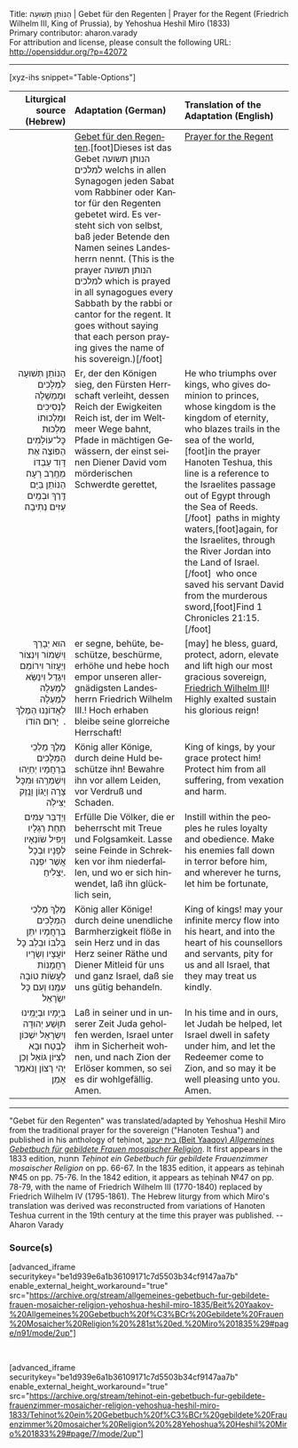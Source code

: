 <html>
<head></head>
<body>
Title: הַנּוֹתֵן תְּשׁוּעָה | Gebet für den Regenten | Prayer for the Regent (Friedrich Wilhelm Ⅲ, King of Prussia), by Yehoshua Heshil Miro (1833)<br />
Primary contributor: aharon.varady<br />
For attribution and license, please consult the following URL: <a href="http://opensiddur.org/?p=42072">http://opensiddur.org/?p=42072</a>
<p />
<hr />

[xyz-ihs snippet="Table-Options"]<table style="margin-left: auto; margin-right: auto;" class="draggable">
<thead><tr><th id="x" style="text-align: right;">Liturgical source (Hebrew)</th><th style="text-align: left;">Adaptation (German)</th><th style="text-align: left;">Translation of the Adaptation (English)</th></tr></thead>
<tbody>
<tr><td style="vertical-align:top;">
<div class="liturgy" lang="he" style="text-align: right;">

</div></td>

<td style="vertical-align:top;">
<div class="german" lang="de" style="text-align: left;">
<u>Gebet für den Regenten</u>.[foot]Dieses ist das Gebet <span class="hebrew">הנותן תשועה למלכים</span> welchs in allen Synagogen jeden Sabat vom Rabbiner oder Kantor für den Regenten gebetet wird. Es versteht sich von selbst, baß jeder Betende den Namen seines Landesherrn nennt. (This is the prayer <span class="hebrew">הנותן תשועה למלכים</span> which is prayed in all synagogues every Sabbath by the rabbi or cantor for the regent. It goes without saying that each person praying gives the name of his sovereign.)[/foot]
</div></td>

<td style="vertical-align:top;">
<div class="english" lang="en" style="text-align: left;">
<u>Prayer for the Regent</u>
</div></td></tr>


<tr><td style="vertical-align:top;">
<div class="liturgy" lang="he" style="text-align: right;">
הַנּוֹתֵן תְּשׁוּעָה לַמְּלָכִים
וּמֶמְשָׁלָה לַנְּסִיכִים
וּמַלְכוּתוֹ מַלְכוּת כׇּל־עוֹלָמִים
הַפּוֹצֶה אֶת דָּוִד עַבְדּוֹ מֵחֶֽרֶב רָעָה׃
הַנּוֹתֵן בַּיָּם דֶּֽרֶךְ
וּבְמַֽיִם עַזִּים נְתִיבָה׃
</div></td>

<td style="vertical-align:top;">
<div class="german" lang="de" style="text-align: left;">
Er, der den Königen sieg, 
den Fürsten Herrschaft verleiht, 
dessen Reich der Ewigkeiten Reich ist, 
der im Weltmeer Wege bahnt, 
Pfade in mächtigen Gewässern, 
der einst seinen Diener David vom mörderischen Schwerdte gerettet, 
</div></td>

<td style="vertical-align:top;">
<div class="english" lang="en" style="text-align: left;">
He who triumphs over kings, 
who gives dominion to princes, 
whose kingdom is the kingdom of eternity, 
who blazes trails in the sea of the world,[foot]in the prayer Hanoten Teshua, this line is a reference to the Israelites passage out of Egypt through the Sea of Reeds.[/foot]&nbsp; 
paths in mighty waters,[foot]again, for the Israelites, through the River Jordan into the Land of Israel.[/foot]&nbsp; 
who once saved his servant David from the murderous sword,[foot]Find 1 Chronicles 21:15.[/foot] 
</div></td></tr>


<tr><td style="vertical-align:top;">
<div class="liturgy" lang="he" style="text-align: right;">
הוּא יְבָרֵךְ וְיִשְׁמוֹר וְיִנְצוֹר וְיַעֲזוֹר
וִירוֹמֵם וִיגַדֵּל וִינַשֵּׂא לְמַעְלָה לְמַעְלָה
לַאֲדוֹנֵנוּ הַמֶּלֶךְ
&nbsp;
יָרוּם הוֹדוֹ.
</div></td>

<td style="vertical-align:top;">
<div class="german" lang="de" style="text-align: left;">
er segne, behüte, beschütze, beschürme, 
erhöhe und hebe hoch empor 
unseren allergnädigsten Landesherrn
Friedrich Wilhelm Ⅲ.!
Hoch erhaben 
bleibe seine glorreiche Herrschaft! 
</div></td>

<td style="vertical-align:top;">
<div class="english" lang="en" style="text-align: left;">
[may] he bless, guard, protect, adorn, 
elevate and lift high 
our most gracious sovereign, 
<a href="https://en.wikipedia.org/wiki/Frederick_William_III_of_Prussia">Friedrich Wilhelm Ⅲ</a>!
Highly exalted 
sustain his glorious reign! 
</div></td></tr>


<tr><td style="vertical-align:top;">
<div class="liturgy" lang="he" style="text-align: right;">
מֶֽלֶךְ מַלְכֵי הַמְּלָכִים
בְּרַחֲמָיו יְחַיֵֽהוּ
וְיִשְׁמְרֵֽהוּ וּמִכׇּל צָרָה וְיָגוֹן וָנֶֽזֶק יַצִּילֵה
</div></td>

<td style="vertical-align:top;">
<div class="german" lang="de" style="text-align: left;">
König aller Könige, 
durch deine Huld beschütze ihn! 
Bewahre ihn vor allem Leiden, vor Verdruß und Schaden. 
</div></td>

<td style="vertical-align:top;">
<div class="english" lang="en" style="text-align: left;">
King of kings, 
by your grace protect him! 
Protect him from all suffering, from vexation and harm. 
</div></td></tr>


<tr><td style="vertical-align:top;">
<div class="liturgy" lang="he" style="text-align: right;">
וַיְדַבֵּר עַמִּים תַּחַת רַגְלָיו
וְיַפִּיל שׂוֹנְאָיו לְפָנָיו
וּבְכׇל אֲשֶׁר יִפְנֶה יַצְלִיחַ.
</div></td>

<td style="vertical-align:top;">
<div class="german" lang="de" style="text-align: left;">
Erfülle Die Völker, die er beherrscht mit Treue und Folgsamkeit. 
Lasse seine Feinde in Schrekken vor ihm niederfallen, 
und wo er sich hinwendet, laß ihn glücklich sein, 
</div></td>

<td style="vertical-align:top;">
<div class="english" lang="en" style="text-align: left;">
Instill within the peoples he rules loyalty and obedience.  
Make his enemies fall down in terror before him, 
and wherever he turns, let him be fortunate, 
</div></td></tr>


<tr><td style="vertical-align:top;">
<div class="liturgy" lang="he" style="text-align: right;">
מֶֽלֶךְ מַלְכֵי הַמְּלָכִים 
בְּרַחֲמָיו יִתֵּן בְּלִבּוֹ
וּבְלֵב כׇּל יוֹעֲצָיו וְשָׂרָיו
רַחֲמָנוֹת לַעֲשׂוֹת טוֹבָה עִמָּֽנוּ
וְעִם כׇּל יִשְׂרָאֵל
</div></td>

<td style="vertical-align:top;">
<div class="german" lang="de" style="text-align: left;">
König aller Könige! 
durch deine unendliche Barmherzigkeit flöße in sein Herz 
und in das Herz seiner Räthe 
und Diener Mitleid für uns und ganz Israel, 
daß sie uns gütig behandeln. 
</div></td>

<td style="vertical-align:top;">
<div class="english" lang="en" style="text-align: left;">
King of kings! 
may your infinite mercy flow into his heart, 
and into the heart of his counsellors and servants, 
pity for us and all Israel, 
that they may treat us kindly. 
</div></td></tr>


<tr><td style="vertical-align:top;">
<div class="liturgy" lang="he" style="text-align: right;">
בְּיָמָיו וּבְיָמֵֽינוּ
תִּוָּשַׁע יְהוּדָה
וְיִשְׂרָאֵל יִשְׁכּוֹן לָבֶטַח
וּבָא לְצִיּוֹן גּוֹאֵל
וְכֵן יְהִי רָצוֹן
וָנֺאמַר אָמֵן׃
</div></td>

<td style="vertical-align:top;">
<div class="german" lang="de" style="text-align: left;">
Laß in seiner und in unserer Zeit 
Juda geholfen werden, 
Israel unter ihm in Sicherheit wohnen, 
und nach Zion der Erlöser kommen, 
so sei es dir wohlgefällig. 
Amen.
</div></td>

<td style="vertical-align:top;">
<div class="english" lang="en" style="text-align: left;">
In his time and in ours, 
let Judah be helped,
let Israel dwell in safety under him,
and let the Redeemer come to Zion, 
and so may it be well pleasing unto you. 
Amen.
</div></td></tr>
</tbody></table>

<hr />

"Gebet für den Regenten" was translated/adapted by Yehoshua Heshil Miro from the traditional prayer for the sovereign ("Hanoten Teshua") and published in his anthology of teḥinot, <a href="/?p=41365">בית יעקב (Beit Yaaqov) <em>Allgemeines Gebetbuch für gebildete Frauen mosaischer Religion</em></a>. It first appears in the 1833 edition, תחנות <em>Teḥinot ein Gebetbuch für gebildete Frauenzimmer mosaischer Religion</em> on pp. 66-67. In the 1835 edition, it appears as teḥinah №45 on pp. 75-76.  In the 1842 edition, it appears as teḥinah №47 on pp. 78-79, with the name of Friedrich Wilhelm Ⅲ (1770-1840) replaced by Friedrich Wilhelm Ⅳ (1795-1861). The Hebrew liturgy from which Miro's translation was derived was reconstructed from variations of Hanoten Teshua current in the 19th century at the time this prayer was published. --Aharon Varady

<h3>Source(s)</h3>

[advanced_iframe securitykey="be1d939e6a1b36109171c7d5503b34cf9147aa7b" enable_external_height_workaround="true" src="https://archive.org/stream/allgemeines-gebetbuch-fur-gebildete-frauen-mosaicher-religion-yehoshua-heshil-miro-1835/Beit%20Yaakov-%20Allgemeines%20Gebetbuch%20f%C3%BCr%20Gebildete%20Frauen%20Mosaicher%20Religion%20%281st%20ed.%20Miro%201835%29#page/n91/mode/2up"]

&nbsp;

[advanced_iframe securitykey="be1d939e6a1b36109171c7d5503b34cf9147aa7b" enable_external_height_workaround="true" src="https://archive.org/stream/tehinot-ein-gebetbuch-fur-gebildete-frauenzimmer-mosaicher-religion-yehoshua-heshil-miro-1833/Tehinot%20ein%20Gebetbuch%20f%C3%BCr%20gebildete%20Frauenzimmer%20mosaicher%20Religion%20%28Yehoshua%20Heshil%20Miro%201833%29#page/7/mode/2up"]

&nbsp;

</body>
</html>